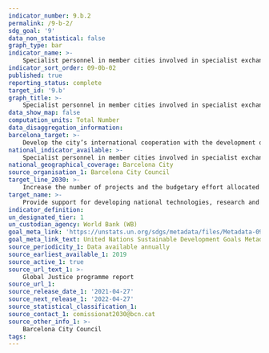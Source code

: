 ```yaml
---
indicator_number: 9.b.2
permalink: /9-b-2/
sdg_goal: '9'
data_non_statistical: false
graph_type: bar
indicator_name: >-
    Specialist personnel in member cities involved in specialist exchange programmes concerning infrastructure development
indicator_sort_order: 09-0b-02
published: true
reporting_status: complete
target_id: '9.b'
graph_title: >-
    Specialist personnel in member cities involved in specialist exchange programmes concerning infrastructure development
data_show_map: false
computation_units: Total Number
data_disaggregation_information:
barcelona_target: >-
    Develop the city’s international cooperation with the development of infrastructures and sustainable local research and innovation industries, with technological components
national_indicator_available: >-
    Specialist personnel in member cities involved in specialist exchange programmes concerning infrastructure development
national_geographical_coverage: Barcelona City 
source_organisation_1: Barcelona City Council
target_line_2030: >-
    Increase the number of projects and the budgetary effort allocated to the development of more sustainable urban infrastructures and industries in countries receiving Official Development Assistance, reinforcing the links and coordination with member local authorities
target_name: >-
    Provide support for developing national technologies, research and innovation in developing countries, while also guaranteeing a regulatory environment that is appropriate for industrial diversification and adding value to basic products, among others
indicator_definition:
un_designated_tier: 1
un_custodian_agency: World Bank (WB)
goal_meta_link: 'https://unstats.un.org/sdgs/metadata/files/Metadata-09-0b-01.pdf'
goal_meta_link_text: United Nations Sustainable Development Goals Metadata (pdf 894kB)
source_periodicity_1: Data available annually
source_earliest_available_1: 2019
source_active_1: true
source_url_text_1: >-
    Global Justice programme report  
source_url_1:
source_release_date_1: '2021-04-27'
source_next_release_1: '2022-04-27'
source_statistical_classification_1: 
source_contact_1: comissionat2030@bcn.cat
source_other_info_1: >-
    Barcelona City Council
tags:
---
```

